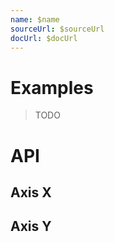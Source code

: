 ```yaml
---
name: $name
sourceUrl: $sourceUrl
docUrl: $docUrl
---
```


<script lang="ts">
	import { ApiDocs } from 'svelte-ux';

	import apiAxisX from '$lib/components/AxisX.svelte?raw&sveld';
	import apiAxisY from '$lib/components/AxisY.svelte?raw&sveld';

	import Chart, { Svg } from '$lib/components/Chart.svelte';

	import Preview from '$lib/docs/Preview.svelte';
</script>

# Examples

> TODO

# API

## Axis X

<ApiDocs api={apiAxisX} />

## Axis Y

<ApiDocs api={apiAxisY} />
